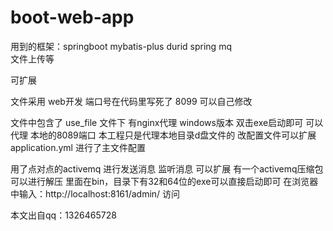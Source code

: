 # boot-web-app


用到的框架：springboot mybatis-plus  durid  spring  mq  
文件上传等

可扩展


文件采用 web开发  端口号在代码里写死了  8099 可以自己修改

文件中包含了 use_file 文件下 有nginx代理 windows版本  双击exe启动即可 
可以代理 本地的8089端口  本工程只是代理本地目录d盘文件的
改配置文件可以扩展
application.yml 进行了主文件配置
 
用了点对点的activemq 进行发送消息 监听消息 可以扩展
有一个activemq压缩包  可以进行解压 里面在bin，目录下有32和64位的exe可以直接启动即可
在浏览器中输入：http://localhost:8161/admin/  访问

本文出自qq：1326465728












